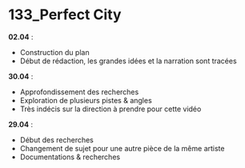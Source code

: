 # 133_Perfect City

**02.04** :
- Construction du plan
- Début de rédaction, les grandes idées et la narration sont tracées

**30.04** :
- Approfondissement des recherches
- Exploration de plusieurs pistes & angles
- Très indécis sur la direction à prendre pour cette vidéo

**29.04** :
- Début des recherches
- Changement de sujet pour une autre pièce de la même artiste
- Documentations & recherches
